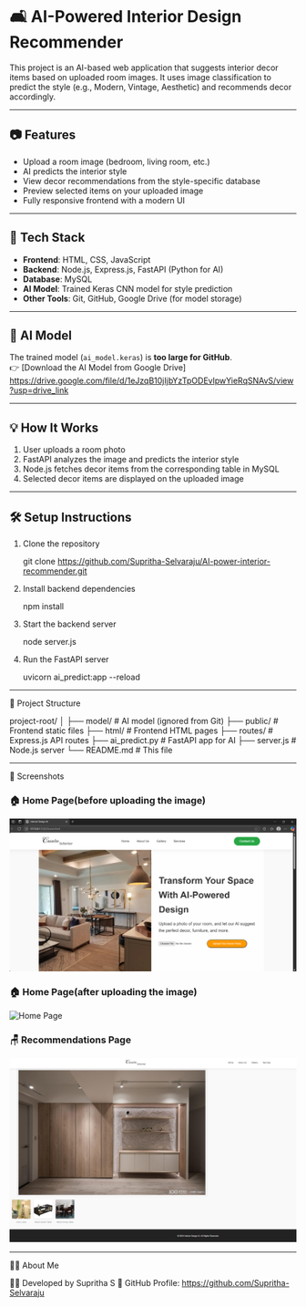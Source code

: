 # 🛋️ AI-Powered Interior Design Recommender

This project is an AI-based web application that suggests interior decor items based on uploaded room images. It uses image classification to predict the style (e.g., Modern, Vintage, Aesthetic) and recommends decor accordingly.

---

## 📷 Features

- Upload a room image (bedroom, living room, etc.)
- AI predicts the interior style
- View decor recommendations from the style-specific database
- Preview selected items on your uploaded image
- Fully responsive frontend with a modern UI

---

## 🚀 Tech Stack

- **Frontend**: HTML, CSS, JavaScript
- **Backend**: Node.js, Express.js, FastAPI (Python for AI)
- **Database**: MySQL
- **AI Model**: Trained Keras CNN model for style prediction
- **Other Tools**: Git, GitHub, Google Drive (for model storage)

---

## 🧠 AI Model

The trained model (`ai_model.keras`) is **too large for GitHub**.  
👉 [Download the AI Model from Google Drive] https://drive.google.com/file/d/1eJzqB10jIjbYzTpODEvlpwYieRqSNAvS/view?usp=drive_link

---

## 💡 How It Works

1. User uploads a room photo
2. FastAPI analyzes the image and predicts the interior style
3. Node.js fetches decor items from the corresponding table in MySQL
4. Selected decor items are displayed on the uploaded image

---

## 🛠️ Setup Instructions

1. Clone the repository

   git clone https://github.com/Supritha-Selvaraju/AI-power-interior-recommender.git

2. Install backend dependencies
   
   npm install

3. Start the backend server

   node server.js

4. Run the FastAPI server

   uvicorn ai_predict:app --reload

---

📁 Project Structure

project-root/
│
├── model/                 # AI model (ignored from Git)
├── public/                # Frontend static files
├── html/                  # Frontend HTML pages
├── routes/                # Express.js API routes
├── ai_predict.py          # FastAPI app for AI
├── server.js              # Node.js server
└── README.md              # This file

---

📸 Screenshots

### 🏠 Home Page(before uploading the image)
![Home Page](screenshots/home_page1.png)


### 🏠 Home Page(after uploading the image)
![Home Page](screenshots/home2.png)


### 🪑 Recommendations Page
![Recommendations](screenshots/recommendations_page.png)

---

🙋‍♀️ About Me

👩‍💻 Developed by Supritha S
🔗 GitHub Profile: https://github.com/Supritha-Selvaraju
